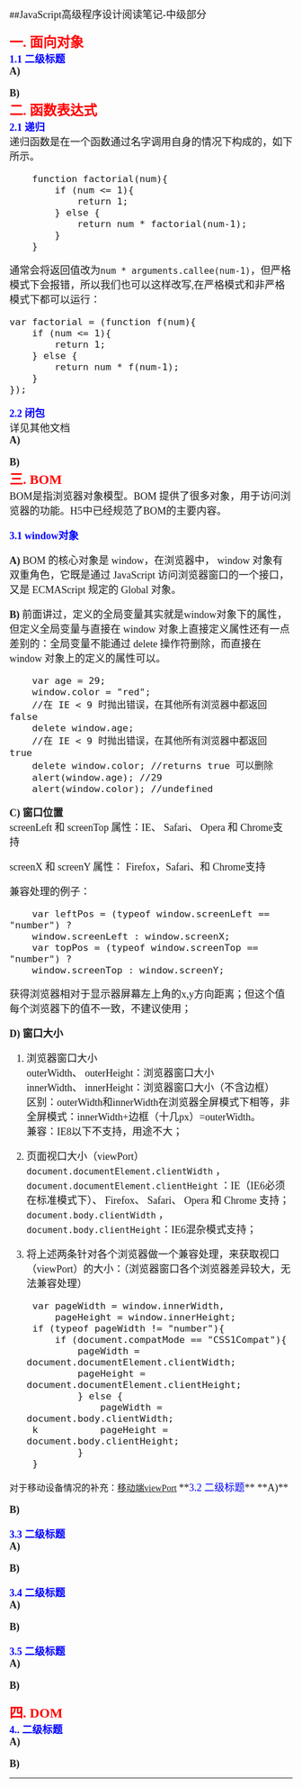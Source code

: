 ##<font face="微软雅黑" size="4" >JavaScript高级程序设计阅读笔记-中级部分

**<font size="5" color="red" >一. 面向对象</font>**  
**<font color="blue">1.1 二级标题</font>**   
**A)** 

**B)**  
**<font size="5" color="red" >二. 函数表达式</font>**  
**<font color="blue">2.1 递归</font>**   
递归函数是在一个函数通过名字调用自身的情况下构成的，如下所示。  

		function factorial(num){
			if (num <= 1){
				return 1;
			} else {
				return num * factorial(num-1);
			}
		}
通常会将返回值改为`num * arguments.callee(num-1)`，但严格模式下会报错，所以我们也可以这样改写,在严格模式和非严格模式下都可以运行：  

	var factorial = (function f(num){
		if (num <= 1){
			return 1;
		} else {
			return num * f(num-1);
		}
	});  

**<font color="blue">2.2 闭包</font>**  
详见其他文档  
**A)** 

**B)**  
**<font size="5" color="red" >三. BOM</font>**  
BOM是指浏览器对象模型。BOM 提供了很多对象，用于访问浏览器的功能。H5中已经规范了BOM的主要内容。  

**<font color="blue">3.1 window对象</font>**  
  
**A)** BOM 的核心对象是 window，在浏览器中， window 对象有双重角色，它既是通过 JavaScript 访问浏览器窗口的一个接口，又是 ECMAScript 规定的 Global 对象。

**B)** 前面讲过，定义的全局变量其实就是window对象下的属性，但定义全局变量与直接在 window 对象上直接定义属性还有一点差别的：全局变量不能通过 delete 操作符删除，而直接在 window 对象上的定义的属性可以。    

		var age = 29;
		window.color = "red";
		//在 IE < 9 时抛出错误，在其他所有浏览器中都返回 false
		delete window.age;
		//在 IE < 9 时抛出错误，在其他所有浏览器中都返回 true
		delete window.color; //returns true 可以删除
		alert(window.age); //29
		alert(window.color); //undefined  

**C) 窗口位置**   
screenLeft 和 screenTop 属性：IE、 Safari、 Opera 和 Chrome支持  

screenX 和 screenY 属性： Firefox，Safari、和 Chrome支持

兼容处理的例子：  

		var leftPos = (typeof window.screenLeft == "number") ?
		window.screenLeft : window.screenX;
		var topPos = (typeof window.screenTop == "number") ?
		window.screenTop : window.screenY;
获得浏览器相对于显示器屏幕左上角的x,y方向距离；但这个值每个浏览器下的值不一致，不建议使用；        

**D) 窗口大小**  

1. 浏览器窗口大小  
outerWidth、 outerHeight：浏览器窗口大小  
innerWidth、 innerHeight：浏览器窗口大小（不含边框）  
区别：outerWidth和innerWidth在浏览器全屏模式下相等，非全屏模式：innerWidth+边框（十几px）=outerWidth。  
兼容：IE8以下不支持，用途不大；

2. 页面视口大小（viewPort）  
`document.documentElement.clientWidth` ，` document.documentElement.clientHeight` ：IE（IE6必须在标准模式下）、 Firefox、 Safari、 Opera 和 Chrome 支持；  
`document.body.clientWidth` ， `document.body.clientHeight`：IE6混杂模式支持；

3. 将上述两条针对各个浏览器做一个兼容处理，来获取视口（viewPort）的大小：（浏览器窗口各个浏览器差异较大，无法兼容处理）  

		var pageWidth = window.innerWidth,
			pageHeight = window.innerHeight;
		if (typeof pageWidth != "number"){
			if (document.compatMode == "CSS1Compat"){
				pageWidth = document.documentElement.clientWidth;
				pageHeight = document.documentElement.clientHeight;
				} else {
					pageWidth = document.body.clientWidth;
		k			pageHeight = document.body.clientHeight;
				}
		}

<font size="3">  
对于移动设备情况的补充：<a href="./其他/移动端viewPort.md">移动端viewPort</a>  
</font>
**<font color="blue">3.2 二级标题</font>**   
**A)** 

**B)**  

**<font color="blue">3.3 二级标题</font>**   
**A)** 

**B)**   

**<font color="blue">3.4 二级标题</font>**   
**A)** 

**B)**  

**<font color="blue">3.5 二级标题</font>**   
**A)** 

**B)**   

**<font size="5" color="red" >四. DOM</font>**  
**<font color="blue">4.. 二级标题</font>**   
**A)** 

**B)**   
</font>  
******

